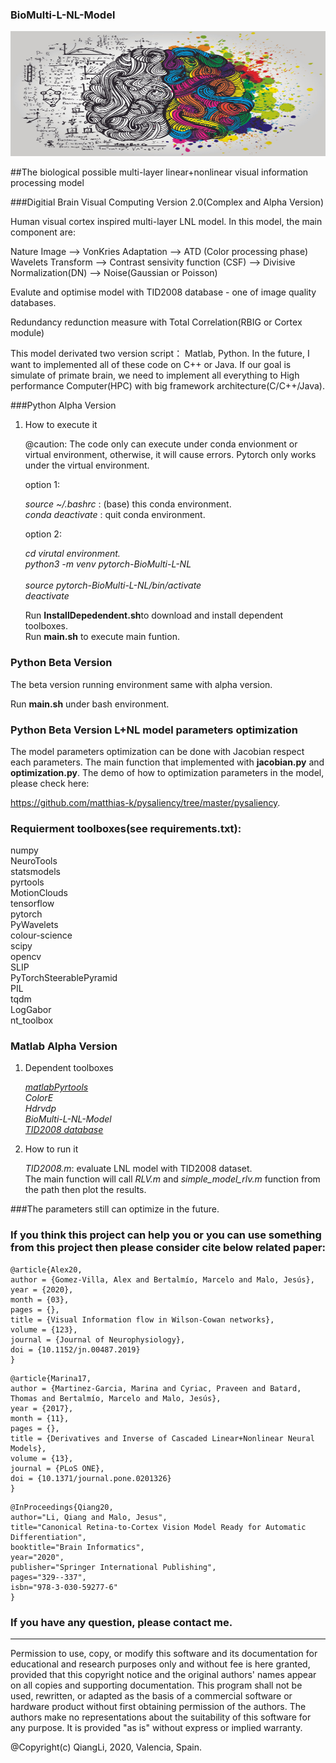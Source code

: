 ### BioMulti-L-NL-Model

<center>
<img width=600 height=200 src='imgs/mathmatics Neuroscience.jpg'><br/>
</center>

##The biological possible multi-layer linear+nonlinear visual information processing model

###Digitial Brain Visual Computing Version 2.0(Complex and Alpha Version)

<p>Human visual cortex inspired multi-layer LNL model. In this model, the main component are:</p>

<p>Nature Image --> VonKries Adaptation --> ATD  (Color processing phase)
Wavelets Transform --> Contrast sensivity function (CSF) --> Divisive
Normalization(DN)  --> Noise(Gaussian or Poisson)</p>

<p>Evalute and optimise model with TID2008 database -  one of image quality databases.</p>

<p>Redundancy redunction measure with Total Correlation(RBIG or Cortex module)</p>

<p>This model derivated two version script： Matlab, Python. In the future, I
want to implemented all of these code on C++ or Java. If our goal is 
simulate of primate brain, we need to implement all everything to High 
performance Computer(HPC) with big framework architecture(C/C++/Java).</p>
 

###Python Alpha Version

1. How to execute it

	@caution: The code only can execute under conda envionment or virtual environment, otherwise,
	it will cause errors. Pytorch only works under the virtual environment.<br/>

	option 1: <br/>

	*source ~/.bashrc* : (base) this conda environment.<br/>
	*conda deactivate* : quit conda environment. <br/>


	option 2:<br/>

	*cd virutal environment.* <br/>
	*python3 -m venv pytorch-BioMulti-L-NL* <br/>  
	*source pytorch-BioMulti-L-NL/bin/activate* <br/>
	*deactivate* <br/>


	Run <b>InstallDepedendent.sh</b>to download and install dependent toolboxes.<br/>
	Run <b>main.sh</b> to execute main funtion.<br/>

### Python Beta Version

The beta version running environment same with alpha version.<br/>

Run <b>main.sh</b> under bash environment.<br/>

### Python Beta Version L+NL model parameters optimization

The model parameters optimization can be done with Jacobian respect each parameters. The main function that implemented with <b>jacobian.py</b> and <b>optimization.py</b>.  The demo of how to optimization parameters in the model, please check here:

https://github.com/matthias-k/pysaliency/tree/master/pysaliency.


### Requierment toolboxes(see requirements.txt):

numpy<br/>
NeuroTools<br/>
statsmodels<br/>
pyrtools<br/>
MotionClouds<br/>
tensorflow<br/>
pytorch<br/>
PyWavelets<br/>
colour-science<br/>
scipy<br/>
opencv<br/>
SLIP<br/>
PyTorchSteerablePyramid<br/>
PIL<br/>
tqdm<br/>
LogGabor<br/>
nt_toolbox<br/>


### Matlab Alpha Version

1. Dependent toolboxes

	[*matlabPyrtools*](https://github.com/LabForComputationalVision/matlabPyrTools)<br/>
	*ColorE*<br/>
	*Hdrvdp*<br/>
	*BioMulti-L-NL-Model*<br/>
	[*TID2008 database*](http://www.ponomarenko.info/tid2008.htm)<br/>

2. How to run it

	*TID2008.m*: evaluate LNL model with TID2008 dataset.<br/>
	The main function will call *RLV.m* and *simple_model_rlv.m* function from the path then plot the results. <br/>

###The parameters still can optimize in the future.

### If you think this project can help you or you can use something from this project then please consider cite below related paper:


```
@article{Alex20,
author = {Gomez-Villa, Alex and Bertalmío, Marcelo and Malo, Jesús},
year = {2020},
month = {03},
pages = {},
title = {Visual Information flow in Wilson-Cowan networks},
volume = {123},
journal = {Journal of Neurophysiology},
doi = {10.1152/jn.00487.2019}
}
```


```
@article{Marina17,
author = {Martinez-Garcia, Marina and Cyriac, Praveen and Batard, Thomas and Bertalmío, Marcelo and Malo, Jesús},
year = {2017},
month = {11},
pages = {},
title = {Derivatives and Inverse of Cascaded Linear+Nonlinear Neural Models},
volume = {13},
journal = {PLoS ONE},
doi = {10.1371/journal.pone.0201326}
}
```


```
@InProceedings{Qiang20,
author="Li, Qiang and Malo, Jesus",
title="Canonical Retina-to-Cortex Vision Model Ready for Automatic Differentiation",
booktitle="Brain Informatics",
year="2020",
publisher="Springer International Publishing",
pages="329--337",
isbn="978-3-030-59277-6"
}
```
 

### If you have any question, please contact me.

----------------------------------------------------------------------
Permission to use, copy, or modify this software and its documentation
for educational and research purposes only and without fee is here
granted, provided that this copyright notice and the original authors'
names appear on all copies and supporting documentation. This program
shall not be used, rewritten, or adapted as the basis of a commercial
software or hardware product without first obtaining permission of the
authors. The authors make no representations about the suitability of
this software for any purpose. It is provided "as is" without express
or implied warranty.

@Copyright(c) QiangLi, 2020, Valencia, Spain.
